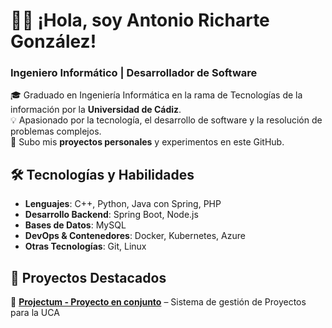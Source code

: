 # 👨‍💻 ¡Hola, soy Antonio Richarte González!  
### Ingeniero Informático | Desarrollador de Software  

🎓 Graduado en Ingeniería Informática en la rama de Tecnologías de la información por la **Universidad de Cádiz**.  
💡 Apasionado por la tecnología, el desarrollo de software y la resolución de problemas complejos.  
🚀 Subo mis **proyectos personales** y experimentos en este GitHub.  

## 🛠 Tecnologías y Habilidades  
- **Lenguajes**: C++, Python, Java con Spring, PHP
- **Desarrollo Backend**: Spring Boot, Node.js
- **Bases de Datos**: MySQL
- **DevOps & Contenedores**: Docker, Kubernetes, Azure 
- **Otras Tecnologías**: Git, Linux 

## 📌 Proyectos Destacados  
🔹 **[Projectum - Proyecto en conjunto](https://github.com/antoniorichartedev/iw_24-25_SISTEMA_WEB_CARTERA_PROYECTOS)** – Sistema de gestión de Proyectos para la UCA
  